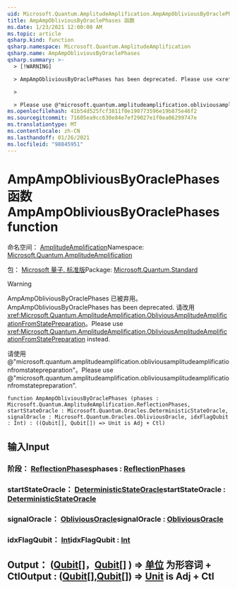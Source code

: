 ```yaml
---
uid: Microsoft.Quantum.AmplitudeAmplification.AmpAmpObliviousByOraclePhases
title: AmpAmpObliviousByOraclePhases 函数
ms.date: 1/23/2021 12:00:00 AM
ms.topic: article
qsharp.kind: function
qsharp.namespace: Microsoft.Quantum.AmplitudeAmplification
qsharp.name: AmpAmpObliviousByOraclePhases
qsharp.summary: >-
  > [!WARNING]

  > AmpAmpObliviousByOraclePhases has been deprecated. Please use <xref:Microsoft.Quantum.AmplitudeAmplification.ObliviousAmplitudeAmplificationFromStatePreparation> instead.

  >

  > Please use @"microsoft.quantum.amplitudeamplification.obliviousamplitudeamplificationfromstatepreparation".
ms.openlocfilehash: 41b54d525fcf3811f0e190773596e19b875e46f2
ms.sourcegitcommit: 71605ea9cc630e84e7ef29027e1f0ea06299747e
ms.translationtype: MT
ms.contentlocale: zh-CN
ms.lasthandoff: 01/26/2021
ms.locfileid: "98845951"
---
```

# <a name="ampampobliviousbyoraclephases-function"></a><span data-ttu-id="a3030-102">AmpAmpObliviousByOraclePhases 函数</span><span class="sxs-lookup"><span data-stu-id="a3030-102">AmpAmpObliviousByOraclePhases function</span></span>

<span data-ttu-id="a3030-103">命名空间： [AmplitudeAmplification](xref:Microsoft.Quantum.AmplitudeAmplification)</span><span class="sxs-lookup"><span data-stu-id="a3030-103">Namespace: [Microsoft.Quantum.AmplitudeAmplification](xref:Microsoft.Quantum.AmplitudeAmplification)</span></span>

<span data-ttu-id="a3030-104">包： [Microsoft 量子. 标准版](https://nuget.org/packages/Microsoft.Quantum.Standard)</span><span class="sxs-lookup"><span data-stu-id="a3030-104">Package: [Microsoft.Quantum.Standard](https://nuget.org/packages/Microsoft.Quantum.Standard)</span></span>


> [!WARNING]
> <span data-ttu-id="a3030-105">AmpAmpObliviousByOraclePhases 已被弃用。</span><span class="sxs-lookup"><span data-stu-id="a3030-105">AmpAmpObliviousByOraclePhases has been deprecated.</span></span> <span data-ttu-id="a3030-106">请改用 <xref:Microsoft.Quantum.AmplitudeAmplification.ObliviousAmplitudeAmplificationFromStatePreparation>。</span><span class="sxs-lookup"><span data-stu-id="a3030-106">Please use <xref:Microsoft.Quantum.AmplitudeAmplification.ObliviousAmplitudeAmplificationFromStatePreparation> instead.</span></span>
>
> <span data-ttu-id="a3030-107">请使用 @"microsoft.quantum.amplitudeamplification.obliviousamplitudeamplificationfromstatepreparation"。</span><span class="sxs-lookup"><span data-stu-id="a3030-107">Please use @"microsoft.quantum.amplitudeamplification.obliviousamplitudeamplificationfromstatepreparation".</span></span>



```qsharp
function AmpAmpObliviousByOraclePhases (phases : Microsoft.Quantum.AmplitudeAmplification.ReflectionPhases, startStateOracle : Microsoft.Quantum.Oracles.DeterministicStateOracle, signalOracle : Microsoft.Quantum.Oracles.ObliviousOracle, idxFlagQubit : Int) : ((Qubit[], Qubit[]) => Unit is Adj + Ctl)
```


## <a name="input"></a><span data-ttu-id="a3030-108">输入</span><span class="sxs-lookup"><span data-stu-id="a3030-108">Input</span></span>

### <a name="phases--reflectionphases"></a><span data-ttu-id="a3030-109">阶段： [ReflectionPhases](xref:Microsoft.Quantum.AmplitudeAmplification.ReflectionPhases)</span><span class="sxs-lookup"><span data-stu-id="a3030-109">phases : [ReflectionPhases](xref:Microsoft.Quantum.AmplitudeAmplification.ReflectionPhases)</span></span>




### <a name="startstateoracle--deterministicstateoracle"></a><span data-ttu-id="a3030-110">startStateOracle： [DeterministicStateOracle](xref:Microsoft.Quantum.Oracles.DeterministicStateOracle)</span><span class="sxs-lookup"><span data-stu-id="a3030-110">startStateOracle : [DeterministicStateOracle](xref:Microsoft.Quantum.Oracles.DeterministicStateOracle)</span></span>




### <a name="signaloracle--obliviousoracle"></a><span data-ttu-id="a3030-111">signalOracle： [ObliviousOracle](xref:Microsoft.Quantum.Oracles.ObliviousOracle)</span><span class="sxs-lookup"><span data-stu-id="a3030-111">signalOracle : [ObliviousOracle](xref:Microsoft.Quantum.Oracles.ObliviousOracle)</span></span>




### <a name="idxflagqubit--int"></a><span data-ttu-id="a3030-112">idxFlagQubit： [Int](xref:microsoft.quantum.lang-ref.int)</span><span class="sxs-lookup"><span data-stu-id="a3030-112">idxFlagQubit : [Int](xref:microsoft.quantum.lang-ref.int)</span></span>





## <a name="output--qubitqubit--unit--is-adj--ctl"></a><span data-ttu-id="a3030-113">Output： ([Qubit](xref:microsoft.quantum.lang-ref.qubit)[]，[Qubit](xref:microsoft.quantum.lang-ref.qubit)[] ) => [单位](xref:microsoft.quantum.lang-ref.unit)  为形容词 + Ctl</span><span class="sxs-lookup"><span data-stu-id="a3030-113">Output : ([Qubit](xref:microsoft.quantum.lang-ref.qubit)[],[Qubit](xref:microsoft.quantum.lang-ref.qubit)[]) => [Unit](xref:microsoft.quantum.lang-ref.unit)  is Adj + Ctl</span></span>

